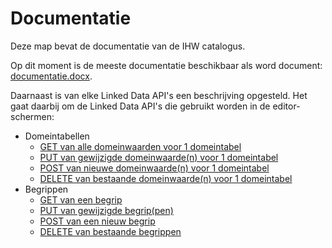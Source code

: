 # Documentatie

Deze map bevat de documentatie van de IHW catalogus.

Op dit moment is de meeste documentatie beschikbaar als word document: [documentatie.docx](documentatie.docx).

Daarnaast is van elke Linked Data API's een beschrijving opgesteld. Het gaat daarbij om de Linked Data API's die gebruikt worden in de editor-schermen:

* Domeintabellen
    * [GET van alle domeinwaarden voor 1 domeintabel](ld-api/get-domeintabel.md)
    * [PUT van gewijzigde domeinwaarde(n) voor 1 domeintabel](ld-api/put-domeintabel.md)
    * [POST van nieuwe domeinwaarde(n) voor 1 domeintabel](ld-api/post-domeintabel.md)
    * [DELETE van bestaande domeinwaarde(n) voor 1 domeintabel](ld-api/delete-domeintabel.md)
* Begrippen
    * [GET van een begrip](ld-api/get-begrip.md)
    * [PUT van gewijzigde begrip(pen)](ld-api/put-begrippen.md)
    * [POST van een nieuw begrip](ld-api/post-begrippen.md)
    * [DELETE van bestaande begrippen](ld-api/delete-begrippen.md)
